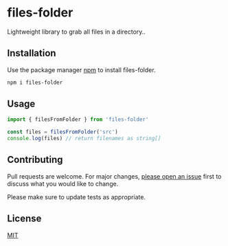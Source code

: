 # files-folder

Lightweight library to grab all files in a directory..

## Installation

Use the package manager [npm](https://www.npmjs.com/) to install files-folder.

```bash
npm i files-folder
```

## Usage

```typescript
import { filesFromFolder } from 'files-folder'

const files = filesFromFolder('src')
console.log(files) // return filenames as string[]
```

## Contributing

Pull requests are welcome. For major changes, [please open an issue](https://github.com/Maarcosv99/files-folder/issues) first
to discuss what you would like to change.

Please make sure to update tests as appropriate.

## License

[MIT](https://choosealicense.com/licenses/mit/)